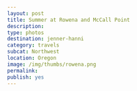 ```yaml
---
layout: post
title: Summer at Rowena and McCall Point
description: 
type: photos
destination: jenner-hanni
category: travels
subcat: Northwest
location: Oregon 
image: /img/thumbs/rowena.png
permalink: 
publish: yes
---
```


<p><a href="https://jenner.smugmug.com/North-America/2010-Rowena-Crest/i-p9VfFLq/0/M/DSCF3494-M.jpg">
<img src="https://jenner.smugmug.com/North-America/2010-Rowena-Crest/i-p9VfFLq/0/M/DSCF3494-M.jpg" alt=""></a></p>

<p><a href="https://jenner.smugmug.com/North-America/2010-Rowena-Crest/i-LBjJs7J/0/M/DSCF3495-M.jpg">
<img src="https://jenner.smugmug.com/North-America/2010-Rowena-Crest/i-LBjJs7J/0/M/DSCF3495-M.jpg" alt=""></a></p>

<p><a href="https://jenner.smugmug.com/North-America/2010-Rowena-Crest/i-jTccjsL/0/M/DSCF3505-M.jpg">
<img src="https://jenner.smugmug.com/North-America/2010-Rowena-Crest/i-jTccjsL/0/M/DSCF3505-M.jpg" alt=""></a></p>

<p><a href="https://jenner.smugmug.com/North-America/2010-Rowena-Crest/i-Qnz9CT5/0/M/DSCF3498-M.jpg">
<img src="https://jenner.smugmug.com/North-America/2010-Rowena-Crest/i-Qnz9CT5/0/M/DSCF3498-M.jpg" alt=""></a></p>

<p><a href="https://jenner.smugmug.com/North-America/2010-Rowena-Crest/i-RScwDnL/0/M/DSCF3507-M.jpg">
<img src="https://jenner.smugmug.com/North-America/2010-Rowena-Crest/i-RScwDnL/0/M/DSCF3507-M.jpg" alt=""></a></p>

<p><a href="https://jenner.smugmug.com/North-America/2010-Rowena-Crest/i-tD3SnSZ/0/M/DSCF3508-M.jpg">
<img src="https://jenner.smugmug.com/North-America/2010-Rowena-Crest/i-tD3SnSZ/0/M/DSCF3508-M.jpg" alt=""></a></p>

<p><a href="https://jenner.smugmug.com/North-America/2010-Rowena-Crest/i-PJkrrrP/0/M/DSCF3522-M.jpg">
<img src="https://jenner.smugmug.com/North-America/2010-Rowena-Crest/i-PJkrrrP/0/M/DSCF3522-M.jpg" alt=""></a></p>

<p><a href="https://jenner.smugmug.com/North-America/2010-Rowena-Crest/i-PgNCSgK/0/M/DSCF3512-M.jpg">
<img src="https://jenner.smugmug.com/North-America/2010-Rowena-Crest/i-PgNCSgK/0/M/DSCF3512-M.jpg" alt=""></a></p>

<p><a href="https://jenner.smugmug.com/North-America/2010-Rowena-Crest/i-TcjHvnx/0/M/DSCF3525-M.jpg">
<img src="https://jenner.smugmug.com/North-America/2010-Rowena-Crest/i-TcjHvnx/0/M/DSCF3525-M.jpg" alt=""></a></p>

<p><a href="https://jenner.smugmug.com/North-America/2010-Rowena-Crest/i-DpH8NG3/0/M/DSCF3536-M.jpg">
<img src="https://jenner.smugmug.com/North-America/2010-Rowena-Crest/i-DpH8NG3/0/M/DSCF3536-M.jpg" alt=""></a></p>

<p><a href="https://jenner.smugmug.com/North-America/2010-Rowena-Crest/i-nfjzq9R/0/M/DSCF3528-M.jpg">
<img src="https://jenner.smugmug.com/North-America/2010-Rowena-Crest/i-nfjzq9R/0/M/DSCF3528-M.jpg" alt=""></a></p>

<p><a href="https://jenner.smugmug.com/North-America/2010-Rowena-Crest/i-6X6Cw2T/0/M/DSCF3533-M.jpg">
<img src="https://jenner.smugmug.com/North-America/2010-Rowena-Crest/i-6X6Cw2T/0/M/DSCF3533-M.jpg" alt=""></a></p>

<p><a href="https://jenner.smugmug.com/North-America/2010-Rowena-Crest/i-VHQCF37/0/M/DSCF3540-M.jpg">
<img src="https://jenner.smugmug.com/North-America/2010-Rowena-Crest/i-VHQCF37/0/M/DSCF3540-M.jpg" alt=""></a></p>


